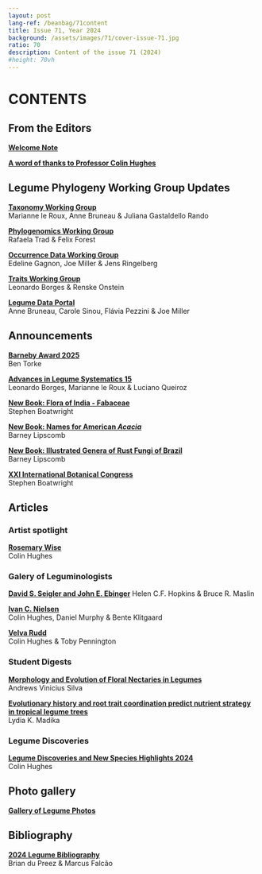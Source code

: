 ```yaml
---
layout: post
lang-ref: /beanbag/71content
title: Issue 71, Year 2024
background: /assets/images/71/cover-issue-71.jpg
ratio: 70
description: Content of the issue 71 (2024)
#height: 70vh
---
```



# CONTENTS


## From the Editors

**[Welcome Note](/beanbag/71/issue-71-welcome-note.md)**  

**[A word of thanks to Professor Colin Hughes](/beanbag/71/issue-71-thanks-colin.md)**

## Legume Phylogeny Working Group Updates

**[Taxonomy Working Group](/beanbag/71/issue-71-taxonomy-working-group.md)**  
Marianne le Roux, Anne Bruneau & Juliana Gastaldello Rando  

**[Phylogenomics Working Group](/beanbag/71/issue-71-phylogenomics-working-group.md)**  
Rafaela Trad & Felix Forest  

**[Occurrence Data Working Group](/beanbag/71/issue-71-occurrence-working-group.md)**  
Edeline Gagnon, Joe Miller & Jens Ringelberg  

**[Traits Working Group](/beanbag/71/issue-71-traits-working-group.md)**  
Leonardo Borges & Renske Onstein

**[Legume Data Portal](/beanbag/71/issue-71-legume-data-portal.md)**  
Anne Bruneau, Carole Sinou, Flávia Pezzini & Joe Miller
  

## Announcements

**[Barneby Award 2025](/beanbag/71/issue-71-barneby-award-2025.md)**  
Ben Torke  

**[Advances in Legume Systematics 15](/beanbag/71/issue-71-ALS15.md)**  
Leonardo Borges, Marianne le Roux & Luciano Queiroz  

**[New Book: Flora of India - Fabaceae](/beanbag/71/issue-71-new-book-flora-india.md)**  
Stephen Boatwright
 
**[New Book: Names for American *Acacia*](/beanbag/71/issue-71-new-book-names-american-acacia.md)**  
Barney Lipscomb

**[New Book: Illustrated Genera of Rust Fungi of Brazil](/beanbag/71/issue-71-new-book-illustrated-genera-rust-fungi-brazil.md)**   
Barney Lipscomb

**[XXI International Botanical Congress](/beanbag/71/issue-71-ibc.md)**  
Stephen Boatwright



## Articles

### Artist spotlight

**[Rosemary Wise](/beanbag/71/issue-71-artist-spotlight-rosemary-wise.md)**  
Colin Hughes  


### Galery of Leguminologists

**[David S. Seigler and John E. Ebinger](/beanbag/71/issue-71-gallery-leguminologists.md)** 
Helen C.F. Hopkins & Bruce R. Maslin

**[Ivan C. Nielsen](/beanbag/71/issue-71-gallery-leguminologists.md)**   
Colin Hughes, Daniel Murphy & Bente Klitgaard  

**[Velva Rudd](/beanbag/71/issue-71-gallery-leguminologists.md)**   
Colin Hughes & Toby Pennington  


### Student Digests

**[Morphology and Evolution of Floral Nectaries in Legumes](/beanbag/71/issue-71-students-digests.md)**   
Andrews Vinicius Silva 

**[Evolutionary history and root trait coordination predict nutrient strategy in tropical legume trees](/beanbag/71/issue-71-students-digests.md)**  
Lydia K. Madika

### Legume Discoveries

**[Legume Discoveries and New Species Highlights 2024](/beanbag/71/issue-71-new-species-highlights.md)**  
Colin Hughes  

## Photo gallery

**[Gallery of Legume Photos](/beanbag/71/issue-71-gallery)**

## Bibliography

**[2024 Legume Bibliography](/beanbag/71/issue-71-legume-bibliography-2024.md)**  
Brian du Preez & Marcus Falcão
